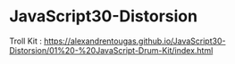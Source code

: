 # JavaScript30-Distorsion

Troll Kit : https://alexandrentougas.github.io/JavaScript30-Distorsion/01%20-%20JavaScript-Drum-Kit/index.html
